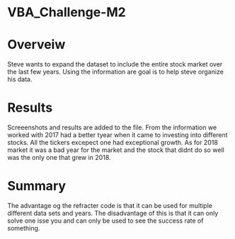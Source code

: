 # VBA_Challenge-M2
# Overveiw
Steve wants to expand the dataset to include the entire stock market over the last few years. Using the information are goal is to help steve organize his data. 
# Results
Screeenshots and results are added to the file. From the information we worked with 2017 had a better tyear when it came to investing into different stocks. All the tickers excepect one had exceptional growth. As for 2018 market it was a bad year for the market and the stock that didnt do so well was the only one that grew in 2018.
# Summary 
The advantage og the refracter code is that it can be used for multiple different data sets and years. The disadvantage of this is that it can only solve one isse you and can only be used to see the success rate of something. 
